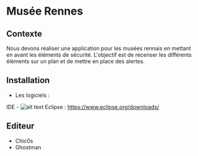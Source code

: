 # Musée Rennes

## Contexte

Nous devons réaliser une application pour les musées rennais en mettant en avant les éléments de sécurité. 
L'objectif est de recenser les différents éléments sur un plan et de mettre en place des alertes. 


## Installation

- Les logiciels : 

IDE - ![alt text](https://www.eclipse.org/downloads/assets/public/images/logo-eclipse.png) Eclipse : https://www.eclipse.org/downloads/



## Editeur 

- Chic0s
- Ghostman

